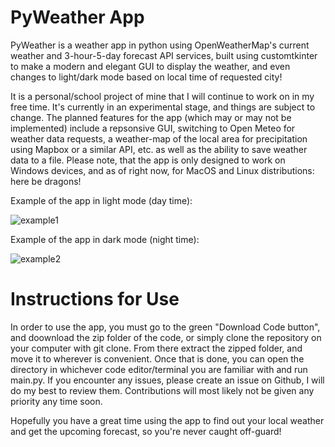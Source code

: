 # PyWeather App

PyWeather is a weather app in python using OpenWeatherMap's current weather and 3-hour-5-day forecast API services, built using customtkinter to make a modern and elegant GUI to display the weather, and even changes to light/dark mode based on local time of requested city!

It is a personal/school project of mine that I will continue to work on in my free time. It's currently in an experimental stage, and things are subject to change. The planned features for the app (which may or may not be implemented) include a repsonsive GUI, switching to Open Meteo for weather data requests, a weather-map of the local area for precipitation using Mapbox or a similar API, etc. as well as the ability to save weather data to a file. Please note, that the app is only designed to work on Windows devices, and as of right now, for MacOS and Linux distributions: here be dragons!


Example of the app in light mode (day time):

![example1](https://github.com/user-attachments/assets/5406dd86-544f-4a14-b434-b8513975a89e)


Example of the app in dark mode (night time):

![example2](https://github.com/user-attachments/assets/24d09105-a5fa-4a30-af96-467bb9cf319a)


# Instructions for Use

In order to use the app, you must go to the green "Download Code button", and doownload the zip folder of the code, or simply clone the repository on your computer with git clone. From there extract the zipped folder, and move it to wherever is convenient. Once that is done, you can open the directory in whichever code editor/terminal you are familiar with and run main.py. If you encounter any issues, please create an issue on Github, I will do my best to review them. Contributions will most likely not be given any priority any time soon.

Hopefully you have a great time using the app to find out your local weather and get the upcoming forecast, so you're never caught off-guard!

